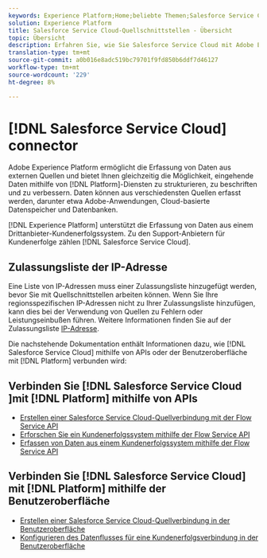 ```yaml
---
keywords: Experience Platform;Home;beliebte Themen;Salesforce Service Cloud;Salesforce-Dienst-Cloud
solution: Experience Platform
title: Salesforce Service Cloud-Quellschnittstellen - Übersicht
topic: Übersicht
description: Erfahren Sie, wie Sie Salesforce Service Cloud mit Adobe Experience Platform über APIs oder die Benutzeroberfläche verbinden.
translation-type: tm+mt
source-git-commit: a0b016e8adc519bc79701f9fd850b6ddf7d46127
workflow-type: tm+mt
source-wordcount: '229'
ht-degree: 8%

---
```



# [!DNL Salesforce Service Cloud] connector

Adobe Experience Platform ermöglicht die Erfassung von Daten aus externen Quellen und bietet Ihnen gleichzeitig die Möglichkeit, eingehende Daten mithilfe von [!DNL Platform]-Diensten zu strukturieren, zu beschriften und zu verbessern. Daten können aus verschiedensten Quellen erfasst werden, darunter etwa Adobe-Anwendungen, Cloud-basierte Datenspeicher und Datenbanken.

[!DNL Experience Platform] unterstützt die Erfassung von Daten aus einem Drittanbieter-Kundenerfolgssystem. Zu den Support-Anbietern für Kundenerfolge zählen [!DNL Salesforce Service Cloud].

## Zulassungsliste der IP-Adresse

Eine Liste von IP-Adressen muss einer Zulassungsliste hinzugefügt werden, bevor Sie mit Quellschnittstellen arbeiten können. Wenn Sie Ihre regionsspezifischen IP-Adressen nicht zu Ihrer Zulassungsliste hinzufügen, kann dies bei der Verwendung von Quellen zu Fehlern oder Leistungseinbußen führen. Weitere Informationen finden Sie auf der Zulassungsliste [IP-Adresse](../../ip-address-allow-list.md).

Die nachstehende Dokumentation enthält Informationen dazu, wie [!DNL Salesforce Service Cloud] mithilfe von APIs oder der Benutzeroberfläche mit [!DNL Platform] verbunden wird:

## Verbinden Sie [!DNL Salesforce Service Cloud ]mit [!DNL Platform] mithilfe von APIs

- [Erstellen einer Salesforce Service Cloud-Quellverbindung mit der Flow Service API](../../tutorials/api/create/customer-success/salesforce-service-cloud.md)
- [Erforschen Sie ein Kundenerfolgssystem mithilfe der Flow Service API](../../tutorials/api/explore/customer-success.md)
- [Erfassen von Daten aus einem Kundenerfolgssystem mithilfe der Flow Service API](../../tutorials/api/collect/customer-success.md)

## Verbinden Sie [!DNL Salesforce Service Cloud] mit [!DNL Platform] mithilfe der Benutzeroberfläche

- [Erstellen einer Salesforce Service Cloud-Quellverbindung in der Benutzeroberfläche](../../tutorials/ui/create/customer-success/salesforce-service-cloud.md)
- [Konfigurieren des Datenflusses für eine Kundenerfolgsverbindung in der Benutzeroberfläche](../../tutorials/ui/dataflow/customer-success.md)
